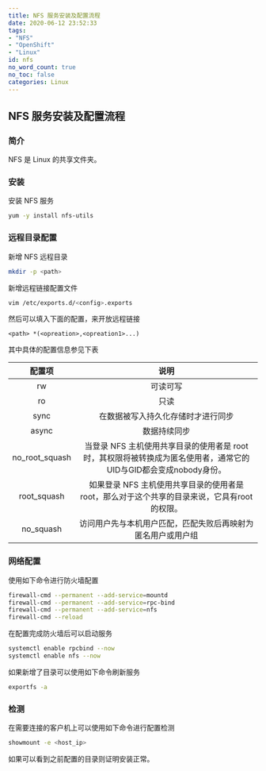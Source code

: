 ```yaml
---
title: NFS 服务安装及配置流程
date: 2020-06-12 23:52:33
tags:
- "NFS"
- "OpenShift"
- "Linux"
id: nfs
no_word_count: true
no_toc: false
categories: Linux
---
```


## NFS 服务安装及配置流程

### 简介

NFS 是 Linux 的共享文件夹。

### 安装

安装 NFS 服务

```bash
yum -y install nfs-utils
```

### 远程目录配置

新增 NFS 远程目录
```bash
mkdir -p <path>
```

新增远程链接配置文件
```bash
vim /etc/exports.d/<config>.exports
```

然后可以填入下面的配置，来开放远程链接
```text
<path> *(<opreation>,<opreation1>...)
```

其中具体的配置信息参见下表

|配置项|说明|
|:---:|:---:|
|rw|可读可写|
|ro|只读|
|sync|在数据被写入持久化存储时才进行同步|
|async|数据持续同步|
|no_root_squash|当登录 NFS 主机使用共享目录的使用者是 root 时，其权限将被转换成为匿名使用者，通常它的UID与GID都会变成nobody身份。|
|root_squash|如果登录 NFS 主机使用共享目录的使用者是 root，那么对于这个共享的目录来说，它具有root的权限。|
|no_squash|访问用户先与本机用户匹配，匹配失败后再映射为匿名用户或用户组|

### 网络配置

使用如下命令进行防火墙配置

```bash
firewall-cmd --permanent --add-service=mountd
firewall-cmd --permanent --add-service=rpc-bind
firewall-cmd --permanent --add-service=nfs
firewall-cmd --reload
```

在配置完成防火墙后可以启动服务

```bash
systemctl enable rpcbind --now
systemctl enable nfs --now
```

如果新增了目录可以使用如下命令刷新服务

```bash
exportfs -a
```

### 检测

在需要连接的客户机上可以使用如下命令进行配置检测

```bash
showmount -e <host_ip>
```

如果可以看到之前配置的目录则证明安装正常。
